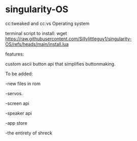 # singularity-OS
cc:tweaked and cc:vs Operating system

terminal script to install:
wget https://raw.githubusercontent.com/Sillylittleguy1/singularity-OS/refs/heads/main/install.lua

features:

custom ascii button api that simplifies buttonmaking.

To be added:

-new files in rom

-servos.

-screen api

-speaker api

-app store

-the entirety of shreck
